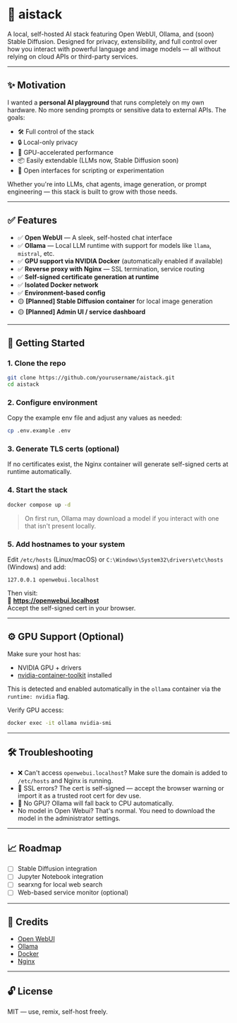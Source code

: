 # 🧠 aistack

A local, self-hosted AI stack featuring Open WebUI, Ollama, and (soon) Stable Diffusion. Designed for privacy, extensibility, and full control over how you interact with powerful language and image models — all without relying on cloud APIs or third-party services.

---

## ✨ Motivation

I wanted a **personal AI playground** that runs completely on my own hardware. No more sending prompts or sensitive data to external APIs. The goals:

- 🛠️ Full control of the stack  
- 🔒 Local-only privacy  
- 🚀 GPU-accelerated performance  
- 📦 Easily extendable (LLMs now, Stable Diffusion soon)  
- 🧩 Open interfaces for scripting or experimentation  

Whether you're into LLMs, chat agents, image generation, or prompt engineering — this stack is built to grow with those needs.

---

## ✅ Features

- ✅ **Open WebUI** — A sleek, self-hosted chat interface  
- ✅ **Ollama** — Local LLM runtime with support for models like `llama`, `mistral`, etc.  
- ✅ **GPU support via NVIDIA Docker** (automatically enabled if available)  
- ✅ **Reverse proxy with Nginx** — SSL termination, service routing  
- ✅ **Self-signed certificate generation at runtime**  
- ✅ **Isolated Docker network**  
- ✅ **Environment-based config**  
- 🟡 **[Planned] Stable Diffusion container** for local image generation  
- 🟡 **[Planned] Admin UI / service dashboard**  

---

## 🚀 Getting Started

### 1. Clone the repo

```bash
git clone https://github.com/yourusername/aistack.git
cd aistack
```

### 2. Configure environment

Copy the example env file and adjust any values as needed:

```bash
cp .env.example .env
```

### 3. Generate TLS certs (optional)

If no certificates exist, the Nginx container will generate self-signed certs at runtime automatically.

### 4. Start the stack

```bash
docker compose up -d
```

> On first run, Ollama may download a model if you interact with one that isn't present locally.

### 5. Add hostnames to your system

Edit `/etc/hosts` (Linux/macOS) or `C:\Windows\System32\drivers\etc\hosts` (Windows) and add:

```
127.0.0.1 openwebui.localhost
```

Then visit:  
🔗 **https://openwebui.localhost**  
Accept the self-signed cert in your browser.

---

## ⚙️ GPU Support (Optional)

Make sure your host has:

- NVIDIA GPU + drivers  
- [nvidia-container-toolkit](https://docs.nvidia.com/datacenter/cloud-native/container-toolkit/install-guide.html) installed  

This is detected and enabled automatically in the `ollama` container via the `runtime: nvidia` flag.

Verify GPU access:

```bash
docker exec -it ollama nvidia-smi
```

---


## 🛠️ Troubleshooting

- ❌ Can't access `openwebui.localhost`? Make sure the domain is added to `/etc/hosts` and Nginx is running.  
- 🔐 SSL errors? The cert is self-signed — accept the browser warning or import it as a trusted root cert for dev use.  
- 🐳 No GPU? Ollama will fall back to CPU automatically.  
- No model in Open Webui? That's normal. You need to download the model in the administrator settings.

---

## 📈 Roadmap

- [ ] Stable Diffusion integration  
- [ ] Jupyter Notebook integration
- [ ] searxng for local web search
- [ ] Web-based service monitor (optional)  

---

## 🧠 Credits

- [Open WebUI](https://github.com/open-webui/open-webui)  
- [Ollama](https://github.com/ollama/ollama)  
- [Docker](https://www.docker.com/)  
- [Nginx](https://nginx.org/)  

---

## 🔓 License

MIT — use, remix, self-host freely.